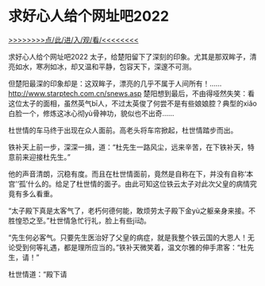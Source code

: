 # 求好心人给个网址吧2022

<a href="https://8h9e.vip/">>>>>>>>>点/此/进/入/观/看/<<<<<<<<</a>

求好心人给个网址吧2022
太子，给楚阳留下了深刻的印象。尤其是那双眸子，清亮如水，寒冽如冰，却又温和平静，包容天下，深邃不可测。

但楚阳最深的印象却是：这双眸子，漂亮的几乎不属于人间所有！……
http://www.starptech.com.cn/snews.asp
楚阳想到最后，不由得哑然失笑：看这位太子的面相，虽然英气bī人，不过太英俊了何尝不是有些娘娘腔？典型的xiǎo白脸一个，修炼这冰心彻yù骨神功，貌似也不出奇……

杜世情的车马终于出现在众人面前。高老头将车帘掀起，杜世情踏步而出。

铁补天上前一步，深深一揖，道：“杜先生一路风尘，远来辛苦，在下铁补天，特意前来迎接杜先生。”

他的声音清朗，沉稳有度。而且在杜世情面前，竟然是自称在下，并没有自称‘本宫’‘孤’什么的。给足了杜世情的面子。由此可知这位铁云太子对此次父皇的病情究竟有多么看重。

“太子殿下真是太客气了，老朽何德何能，敢烦劳太子殿下金yù之躯亲身来接。不胜惶恐之至。”杜世情急忙行礼，脸上有些jī动。

“先生何必客气。只要先生医治好了父皇的病症，就是我整个铁云国的大恩人！无论受到何等礼遇，都是理所应当的。”铁补天微笑着，温文尔雅的伸手肃客：“杜先生，请！”

杜世情道：“殿下请
